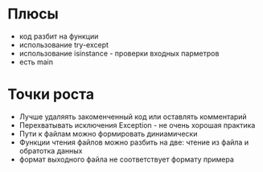 # Плюсы
* код разбит на функции
* использование try-except
* использование isinstance - проверки входных парметров
* есть main


# Точки роста
* Лучше удаляять закоменченный код или оставлять комментарий
* Перехватывать исключения Exception - не очень хорошая практика
* Пути к файлам можно формировать диниамически
* Функции чтения файлов можно разбить на две: чтение из файла и обратотка данных
* формат выходного файла не соответствует формату примера